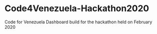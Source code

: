 # Code4Venezuela-Hackathon2020
Code for Venezuela Dashboard build for the hackathon held on February 2020
